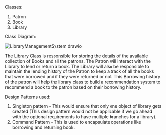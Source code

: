 Classes:
  1. Patron 
  2. Book
  3. Library

Class Diagram: 



  ![LibraryManagementSystem drawio](https://github.com/user-attachments/assets/573ca840-d0e3-4797-9ba3-cc601e0bdecd)


  
  
  The Library Class is responsible for storing the details of the available collection of Books and all the patrons. The Patron will interact with the Library to lend or return a book. 
  The Library will also be responsible to maintain the lending history of the Patron to keep a track of all the books that were borrowed and if they were returned or not. 
  This Borrowing history of the patron will help the library class to build a recommendation system to recommend a book to the patron based on their borrowing history.

Design Patterns used:
  1. Singleton pattern - This would ensure that only one object of library gets created (This design pattern would not be applicable if we go ahead with the optional requirements to have multiple branches for a library).
  2. Command Pattern - This is used to encapsulate operations like borrowing and returning book.
  
  
